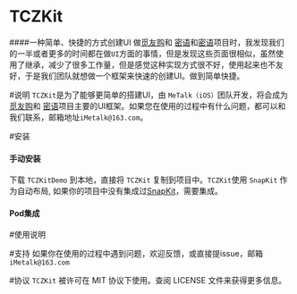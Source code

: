# TCZKit
####一种简单、快捷的方式创建UI
做[觅友购](https://itunes.apple.com/cn/app/mi-you-gou/id1168242067?l=en&mt=8)和 [密语](https://itunes.apple.com/cn/app/mi-yu-ji-zhi-an-quan/id954996058?mt=8)和[密语](https://itunes.apple.com/cn/app/mi-yu-ji-zhi-an-quan/id954996058?mt=8)项目时，我发现我们的一半或者更多的时间都在做`UI`方面的事情，但是发现这些页面很相似，虽然使用了继承，减少了很多工作量，但是感觉这种实现方式很不好，使用起来也不友好，于是我们团队就想做一个框架来快速的创建UI。做到简单快捷。

#说明
`TCZKit`是为了能够更简单的搭建UI，由 `MeTalk（iOS）`团队开发，将会成为 [觅友购](https://itunes.apple.com/cn/app/mi-you-gou/id1168242067?l=en&mt=8)和 [密语](https://itunes.apple.com/cn/app/mi-yu-ji-zhi-an-quan/id954996058?mt=8)项目主要的UI框架。如果您在使用的过程中有什么问题，都可以和我们联系，邮箱地址`iMetalk@163.com`。

#安装
#### 手动安装
下载 `TCZKitDemo` 到本地，直接将 `TCZKit` 复制到项目中。`TCZKit`使用 `SnapKit` 作为自动布局,  如果你的项目中没有集成过[SnapKit](https://github.com/SnapKit/SnapKit)，需要集成。

#### Pod集成

#使用说明


#支持
如果你在使用的过程中遇到问题，欢迎反馈，或直接提issue，邮箱`iMetalk@163.com`

#协议
`TCZKit` 被许可在 MIT 协议下使用。查阅 LICENSE 文件来获得更多信息。


